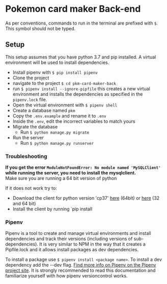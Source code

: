 # Pokemon card maker Back-end

As per conventions, commands to run in the terminal are prefixed with `$`. This symbol should not be typed.

## Setup

This setup assumes that you have python 3.7 and pip installed.
A virtual environment will be used to install dependencies.

- Install pipenv with `$ pip install pipenv`
- Clone the project
- navigate to the project `$ cd pkm-card-maker-back`
- run `$ pipenv install --ignore-pipfile` this creates a new virtual environment and installs the dependencies as specified in the `pipenv.lock` file.
- Open the virtual environment with `$ pipenv shell`
- Create a database named `pkm`
- Copy the `.env.example` and rename it to `.env`
- Inside the `.env`, edit the incorrect variables to match yours
- Migrate the database
  - Run `$ python manage.py migrate`
- Run the server
  - Run `$ python manage.py runserver`

### Troubleshooting

**If you get the error `ModuleNotFoundError: No module named 'MySQLClient'` while running the server, you need to install the mysqlclient.**  
Make sure you are running a 64 bit version of python  

If it does not work try to:
- Download the client for python version 'cp37' [here](https://pypi.org/project/mysqlclient/#files) (64bit) or [here](https://www.lfd.uci.edu/~gohlke/pythonlibs/#mysqlclient) (32 and 64 bit)
- Install the client by running `pip install <path-to-file>

### Pipenv

Pipenv is a tool to create and manage virtual environments and install dependencies and track their versions (including versions of sub-dependencies).
It is very similar to NPM in the way that it creates a Pipfile.lock and it allows install packages as dev dependencies.

To install a package use `$ pipenv install <package name>`. To install a dev dependency add the --dev flag.
[Find more info on Pipenv on the Pipenv project site](https://pipenv.pypa.io/en/latest/basics/). It is strongly recommended to read this documentation and familiarize yourself with how pipenv versioncontrol works.
